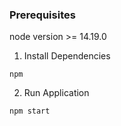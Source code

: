 ### Prerequisites

node version >= 14.19.0

1. Install Dependencies

```
npm 
```
2. Run Application

```
npm start
```